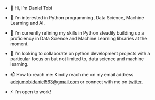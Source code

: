 - 👋 Hi, I’m Daniel Tobi<br>

- 👀 I’m interested in Python programming, Data Science, Machine Learning and AI.<br>

- 🌱 I’m currently refining my skills in Python steadily building up a proficiency in Data Science and Machine Learning libraries at the moment.<br>

- 💞️ I’m looking to collaborate on python development projects with a particular focus on but not limited to, data science and machine learning.<br>

- 📫 How to reach me: Kindly reach me on my email address adejumobidaniel563@gmail.com or connect with me on [twitter.](https://twitter.com/DanielTobi0)

- ⚡ I'm open to work!
